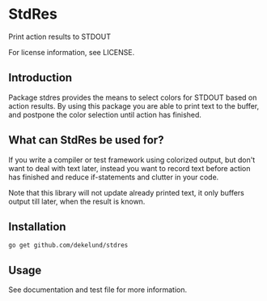 # StdRes

Print action results to STDOUT

For license information, see LICENSE.

## Introduction
Package stdres provides the means to select colors for STDOUT based on action results.
By using this package you are able to print text to the buffer, and postpone the color
selection until action has finished.

## What can StdRes be used for?
If you write a compiler or test framework using colorized output, but don't want to deal
with text later, instead you want to record text before action has finished and reduce
if-statements and clutter in your code.

Note that this library will not update already printed text, it only buffers output till
later, when the result is known.

## Installation

`go get github.com/dekelund/stdres`

## Usage

See documentation and test file for more information.
